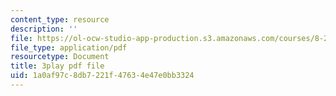 ```yaml
---
content_type: resource
description: ''
file: https://ol-ocw-studio-app-production.s3.amazonaws.com/courses/8-286-the-early-universe-fall-2013/1a0af97c8db7221f47634e47e0bb3324_vKLqWj0FRyc.pdf
file_type: application/pdf
resourcetype: Document
title: 3play pdf file
uid: 1a0af97c-8db7-221f-4763-4e47e0bb3324
---
```

